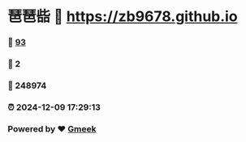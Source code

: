# 琶琶啙 :link: https://zb9678.github.io 
### :page_facing_up: [93](https://zb9678.github.io/tag.html) 
### :speech_balloon: 2 
### :hibiscus: 248974 
### :alarm_clock: 2024-12-09 17:29:13 
### Powered by :heart: [Gmeek](https://github.com/Meekdai/Gmeek)
